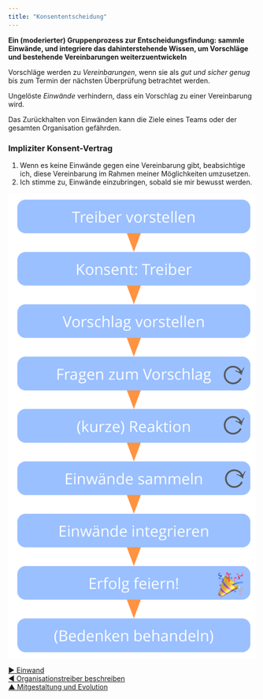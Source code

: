 ```yaml
---
title: "Konsententscheidung"
---
```



**Ein (moderierter) Gruppenprozess zur Entscheidungsfindung: sammle Einwände, und integriere das dahinterstehende Wissen, um Vorschläge und bestehende Vereinbarungen weiterzuentwickeln**

Vorschläge werden zu <dfn data-info="Vereinbarung: Eine (gemeinsam) beschlossene Richtlinie, oder ein Prozess oder Protokoll, um den Wertfluss in der Organisation zu gestalten.">Vereinbarungen</dfn>, wenn sie als *gut und sicher genug* bis zum Termin der nächsten Überprüfung betrachtet werden.

Ungelöste <dfn data-info="Einwand: Eine _Argument_, warum eine geplante Handlung oder Entscheidung die effektive Reaktion auf einen Organisationstreiber verhindert.">Einwände</dfn> verhindern, dass ein Vorschlag zu einer Vereinbarung wird.

Das Zurückhalten von Einwänden kann die Ziele eines Teams oder der gesamten Organisation gefährden.

### Impliziter Konsent-Vertrag

1. Wenn es keine Einwände gegen eine Vereinbarung gibt, beabsichtige ich, diese Vereinbarung im Rahmen meiner Möglichkeiten umzusetzen.
2. Ich stimme zu, Einwände einzubringen, sobald sie mir bewusst werden.

![Konsententscheidung](img/agreements/consent-decision-making.png)

[&#9654; Einwand](objection.html)<br/>[&#9664; Organisationstreiber beschreiben](describe-organizational-drivers.html)<br/>[&#9650; Mitgestaltung und Evolution](co-creation-and-evolution.html)

